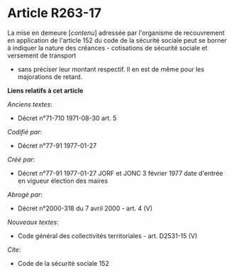 # Article R263-17

La mise en demeure [*contenu*] adressée par l'organisme de recouvrement en application de l'article 152 du code de la
sécurité sociale peut se borner à indiquer la nature des créances - cotisations de sécurité sociale et versement de transport
- sans préciser leur montant respectif. Il en est de même pour les majorations de retard.

**Liens relatifs à cet article**

_Anciens textes_:

  - Décret n°71-710 1971-08-30 art. 5

_Codifié par_:

  - Décret n°77-91 1977-01-27

_Créé par_:

  - Décret n°77-91 1977-01-27 JORF et JONC 3 février 1977 date d'entrée en vigueur élection des maires

_Abrogé par_:

  - Décret n°2000-318 du 7 avril 2000 - art. 4 (V)

_Nouveaux textes_:

  - Code général des collectivités territoriales - art. D2531-15 (V)

_Cite_:

  - Code de la sécurité sociale 152
